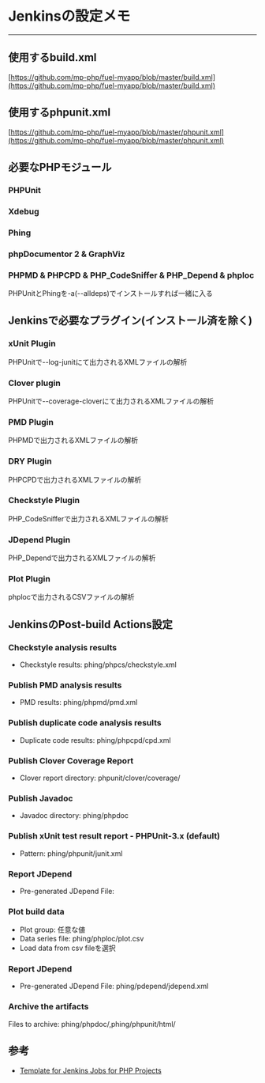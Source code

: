 # Jenkinsの設定メモ
---
## 使用するbuild.xml
[https://github.com/mp-php/fuel-myapp/blob/master/build.xml](https://github.com/mp-php/fuel-myapp/blob/master/build.xml)

## 使用するphpunit.xml
[https://github.com/mp-php/fuel-myapp/blob/master/phpunit.xml](https://github.com/mp-php/fuel-myapp/blob/master/phpunit.xml)

## 必要なPHPモジュール
### PHPUnit

### Xdebug

### Phing

### phpDocumentor 2 & GraphViz

### PHPMD & PHPCPD & PHP_CodeSniffer & PHP_Depend & phploc
PHPUnitとPhingを-a(--alldeps)でインストールすれば一緒に入る

## Jenkinsで必要なプラグイン(インストール済を除く)
### xUnit Plugin
PHPUnitで--log-junitにて出力されるXMLファイルの解析

### Clover plugin
PHPUnitで--coverage-cloverにて出力されるXMLファイルの解析

### PMD Plugin
PHPMDで出力されるXMLファイルの解析

### DRY Plugin
PHPCPDで出力されるXMLファイルの解析

### Checkstyle Plugin
PHP_CodeSnifferで出力されるXMLファイルの解析

### JDepend Plugin
PHP_Dependで出力されるXMLファイルの解析

### Plot Plugin
phplocで出力されるCSVファイルの解析

## JenkinsのPost-build Actions設定
### Checkstyle analysis results
* Checkstyle results: phing/phpcs/checkstyle.xml

### Publish PMD analysis results
* PMD results: phing/phpmd/pmd.xml

### Publish duplicate code analysis results
* Duplicate code results: phing/phpcpd/cpd.xml

### Publish Clover Coverage Report
* Clover report directory: phpunit/clover/coverage/

### Publish Javadoc
* Javadoc directory: phing/phpdoc

### Publish xUnit test result report - PHPUnit-3.x (default)
* Pattern: phing/phpunit/junit.xml

### Report JDepend
* Pre-generated JDepend File:

### Plot build data
* Plot group: 任意な値
* Data series file: phing/phploc/plot.csv
* Load data from csv fileを選択

### Report JDepend
* Pre-generated JDepend File: phing/pdepend/jdepend.xml

### Archive the artifacts
Files to archive: phing/phpdoc/,phing/phpunit/html/

## 参考
* [Template for Jenkins Jobs for PHP Projects](http://jenkins-php.org/)
